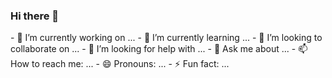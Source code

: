 ### Hi there 👋

<!--
**JoseMasiaTormo/JoseMasiaTormo** is a ✨ _special_ ✨ repository because its `README.md` (this file) appears on your GitHub profile.

Here are some ideas to get you started:

--!>

- 🔭 I’m currently working on ...
- 🌱 I’m currently learning ...
- 👯 I’m looking to collaborate on ...
- 🤔 I’m looking for help with ...
- 💬 Ask me about ...
- 📫 How to reach me: ...
- 😄 Pronouns: ...
- ⚡ Fun fact: ...
